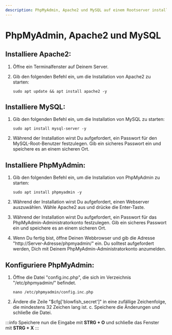 ```yaml
---
description: PhpMyAdmin, Apache2 und MySQL auf einem Rootserver installieren (Ubuntu/Debian)
---
```


# PhpMyAdmin, Apache2 und MySQL

## Installiere Apache2:&#x20;

1. Öffne ein Terminalfenster auf Deinem Server.&#x20;
2. Gib den folgenden Befehl ein, um die Installation von Apache2 zu starten:&#x20;

    ```
    sudo apt update && apt install apache2 -y
    ```

## Installiere MySQL:&#x20;

1. Gib den folgenden Befehl ein, um die Installation von MySQL zu starten:

    ```
    sudo apt install mysql-server -y
    ```

2. Während der Installation wirst Du aufgefordert, ein Passwort für den MySQL-Root-Benutzer festzulegen. Gib ein sicheres Passwort ein und speichere es an einem sicheren Ort.

## Installiere PhpMyAdmin:&#x20;

1. Gib den folgenden Befehl ein, um die Installation von PhpMyAdmin zu starten:&#x20;

    ```
    sudo apt install phpmyadmin -y
    ```

2. Während der Installation wirst Du aufgefordert, einen Webserver auszuwählen. Wähle Apache2 aus und drücke die Enter-Taste.&#x20;
3. Während der Installation wirst Du aufgefordert, ein Passwort für das PhpMyAdmin-Administratorkonto festzulegen. Gib ein sicheres Passwort ein und speichere es an einem sicheren Ort.&#x20;
4. Wenn Du fertig bist, öffne Deinen Webbrowser und gib die Adresse "http://Server-Adresse/phpmyadmin/" ein. Du solltest aufgefordert werden, Dich mit Deinem PhpMyAdmin-Administratorkonto anzumelden.

## Konfiguriere PhpMyAdmin:&#x20;

1. Öffne die Datei "config.inc.php", die sich im Verzeichnis "/etc/phpmyadmin/" befindet.&#x20;

    ```
    nano /etc/phpmyadmin/config.inc.php
    ```

2. Ändere die Zeile "$cfg\['blowfish\_secret']" in eine zufällige Zeichenfolge, die mindestens 32 Zeichen lang ist. c. Speichere die Änderungen und schließe die Datei.

:::info
Speichere nun die Eingabe mit **STRG + O** und schließe das Fenster mit **STRG + X**
:::
